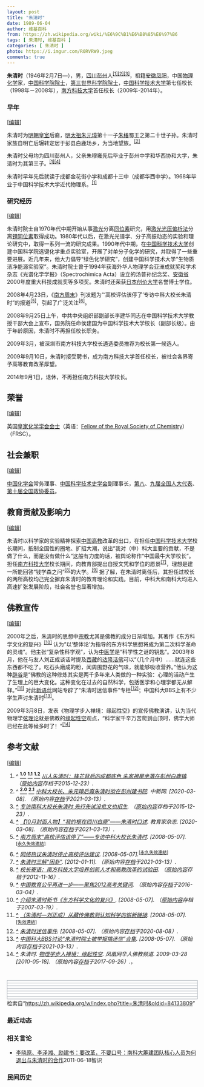 ```yaml
---
layout: post
title: "朱清时"
date: 1989-06-04
author: 维基百科
from: https://zh.wikipedia.org/wiki/%E6%9C%B1%E6%B8%85%E6%97%B6
tags: [ 朱清时, 维基百科 ]
categories: [ 朱清时 ]
photo: https://i.imgur.com/R0RVRW9.jpeg
comments: true
---
```

<div class="mw-content-ltr mw-parser-output" lang="zh" dir="ltr"><style data-mw-deduplicate="TemplateStyles:r83732082">.mw-parser-output .infobox-subbox{padding:0;border:none;margin:-3px;width:auto;min-width:100%;font-size:100%;clear:none;float:none;background-color:transparent}.mw-parser-output .infobox-3cols-child{margin:auto}.mw-parser-output .infobox .navbar{font-size:100%}body.skin-minerva .mw-parser-output .infobox-header,body.skin-minerva .mw-parser-output .infobox-subheader,body.skin-minerva .mw-parser-output .infobox-above,body.skin-minerva .mw-parser-output .infobox-title,body.skin-minerva .mw-parser-output .infobox-image,body.skin-minerva .mw-parser-output .infobox-full-data,body.skin-minerva .mw-parser-output .infobox-below{text-align:center}@media screen{html.skin-theme-clientpref-night .mw-parser-output .infobox-full-data:not(.notheme)>div:not(.notheme)[style]{background:#1f1f23!important;color:#f8f9fa}@media screen and (prefers-color-scheme:dark){html.skin-theme-clientpref-os .mw-parser-output .infobox-full-data:not(.notheme) div:not(.notheme){background:#1f1f23!important;color:#f8f9fa}}html.skin-theme-clientpref-night .mw-parser-output .infobox td div:not(.notheme)[style]{background:transparent!important;color:var(--color-base,#202122)}@media screen and (prefers-color-scheme:dark){html.skin-theme-clientpref-os .mw-parser-output .infobox td div:not(.notheme)[style]{background:transparent!important;color:var(--color-base,#202122)}}html.skin-theme-clientpref-night .mw-parser-output .infobox td div.NavHead:not(.notheme)[style]{background:transparent!important}}@media screen and (prefers-color-scheme:dark){html.skin-theme-clientpref-os .mw-parser-output .infobox td div.NavHead:not(.notheme)[style]{background:transparent!important}}@media(min-width:640px){body.skin--responsive .mw-parser-output .infobox-table{display:table!important}body.skin--responsive .mw-parser-output .infobox-table>caption{display:table-caption!important}body.skin--responsive .mw-parser-output .infobox-table>tbody{display:table-row-group}body.skin--responsive .mw-parser-output .infobox-table tr{display:table-row!important}body.skin--responsive .mw-parser-output .infobox-table th,body.skin--responsive .mw-parser-output .infobox-table td{padding-left:inherit;padding-right:inherit}}</style>
<p><b>朱清时</b>（1946年2月7日<span class="useeditintro" title="Template:BLP editintro">—</span>），男，<a href="/wiki/%E5%9B%9B%E5%B7%9D" class="mw-redirect" title="四川">四川</a><a href="/wiki/%E5%BD%AD%E5%B7%9E" class="mw-redirect" title="彭州">彭州</a>人<sup id="cite_ref-wccdaily_1-0" class="reference"><a href="#cite_note-wccdaily-1"><span class="cite-bracket">[</span>1<span class="cite-bracket">]</span></a></sup><sup id="cite_ref-chinanews_2-0" class="reference"><a href="#cite_note-chinanews-2"><span class="cite-bracket">[</span>2<span class="cite-bracket">]</span></a></sup><sup id="cite_ref-3" class="reference"><a href="#cite_note-3"><span class="cite-bracket">[</span>3<span class="cite-bracket">]</span></a></sup>，祖籍<a href="/wiki/%E5%AE%89%E5%BE%BD" class="mw-redirect" title="安徽">安徽</a><a href="/wiki/%E5%87%A4%E9%98%B3" class="mw-redirect" title="凤阳">凤阳</a>，中国<a href="/wiki/%E7%89%A9%E7%90%86%E5%8C%96%E5%AD%A6" title="物理化学">物理化学</a>家，<a href="/wiki/%E4%B8%AD%E5%9B%BD%E7%A7%91%E5%AD%A6%E9%99%A2%E9%99%A2%E5%A3%AB" title="中国科学院院士">中国科学院院士</a>，<a href="/wiki/%E7%AC%AC%E4%B8%89%E4%B8%96%E7%95%8C%E7%A7%91%E5%AD%A6%E9%99%A2%E9%99%A2%E5%A3%AB" class="mw-redirect" title="第三世界科学院院士">第三世界科学院院士</a>，<a href="/wiki/%E4%B8%AD%E5%9B%BD%E7%A7%91%E5%AD%A6%E6%8A%80%E6%9C%AF%E5%A4%A7%E5%AD%A6" title="中国科学技术大学">中国科学技术大学</a>第七任校长（1998年－2008年），<a href="/wiki/%E5%8D%97%E6%96%B9%E7%A7%91%E6%8A%80%E5%A4%A7%E5%AD%A6" class="mw-redirect" title="南方科技大学">南方科技大学</a>首任校长（2009年-2014年）。
</p>
<meta property="mw:PageProp/toc">
<div class="mw-heading mw-heading2"></div>
<div class="mw-heading mw-heading3"><h3 id="早年"><span id=".E6.97.A9.E5.B9.B4"></span>早年</h3><span class="mw-editsection"><span class="mw-editsection-bracket">[</span><a href="/w/index.php?title=%E6%9C%B1%E6%B8%85%E6%97%B6&amp;action=edit&amp;section=2" title="编辑章节：早年"><span>编辑</span></a><span class="mw-editsection-bracket">]</span></span></div>
<p>朱清时为<a href="/wiki/%E6%98%8E%E6%9C%9D%E7%9A%87%E5%AE%A4" title="明朝皇室">明朝皇室</a>后裔，<a href="/wiki/%E6%98%8E%E5%A4%AA%E7%A5%96" class="mw-redirect" title="明太祖">明太祖</a><a href="/wiki/%E6%9C%B1%E5%85%83%E7%92%8B" title="朱元璋">朱元璋</a>第十一子<a href="/wiki/%E6%9C%B1%E6%A4%BF_(%E6%98%8E%E6%9C%9D)" title="朱椿 (明朝)">朱椿</a>蜀王之第二十世子孙。朱清时家族自明亡后辗转定居于彭县白鹿场乡，为当地望族。<sup id="cite_ref-chinanews_2-1" class="reference"><a href="#cite_note-chinanews-2"><span class="cite-bracket">[</span>2<span class="cite-bracket">]</span></a></sup>
</p><p>朱清时父母均为四川彭州人，父亲朱穆雍先后毕业于彭州中学和华西协和大学，朱清时为其第三子。<sup id="cite_ref-wccdaily_1-1" class="reference"><a href="#cite_note-wccdaily-1"><span class="cite-bracket">[</span>1<span class="cite-bracket">]</span></a></sup><sup id="cite_ref-4" class="reference"><a href="#cite_note-4"><span class="cite-bracket">[</span>4<span class="cite-bracket">]</span></a></sup>
</p><p>朱清时早年先后就读于成都金花街小学和成都十三中（成都华西中学）。1968年毕业于中国科学技术大学近代物理系。<sup id="cite_ref-wccdaily_1-2" class="reference"><a href="#cite_note-wccdaily-1"><span class="cite-bracket">[</span>1<span class="cite-bracket">]</span></a></sup>
</p>
<div class="mw-heading mw-heading3"><h3 id="研究经历"><span id=".E7.A0.94.E7.A9.B6.E7.BB.8F.E5.8E.86"></span>研究经历</h3><span class="mw-editsection"><span class="mw-editsection-bracket">[</span><a href="/w/index.php?title=%E6%9C%B1%E6%B8%85%E6%97%B6&amp;action=edit&amp;section=3" title="编辑章节：研究经历"><span>编辑</span></a><span class="mw-editsection-bracket">]</span></span></div>
<p>朱清时院士自1970年代中期开始从事<a href="/wiki/%E6%BF%80%E5%85%89" title="激光">激光</a>分离<a href="/wiki/%E5%90%8C%E4%BD%8D%E7%B4%A0" title="同位素">同位素</a>研究，用<a href="/w/index.php?title=%E6%BF%80%E5%85%89%E5%85%89%E5%8E%8B%E5%81%8F%E6%9E%90%E6%B3%95&amp;action=edit&amp;redlink=1" class="new" title="激光光压偏析法（页面不存在）">激光光压偏析法</a>分离<a href="/wiki/%E9%94%82" title="锂">锂</a><a href="/wiki/%E5%90%8C%E4%BD%8D%E7%B4%A0" title="同位素">同位素</a>取得成功。1980年代以后，在激光光谱学、分子高振动态的实验和理论研究中，取得一系列一流的研究成果。1990年代中期，在<a href="/wiki/%E4%B8%AD%E5%9B%BD%E7%A7%91%E5%AD%A6%E6%8A%80%E6%9C%AF%E5%A4%A7%E5%AD%A6" title="中国科学技术大学">中国科学技术大学</a>创建中国科学院选键化学重点实验室，开展了对单分子化学的研究，并取得了一些重要进展。近几年来，他大力倡导“绿色化学研究”，创建中国科学技术大学“生物质洁净能源实验室”。朱清时院士曾于1994年获海外华人物理学会亚洲成就奖和学术杂志《光谱化学学报》（Spectrochimica Acta）设立的汤普孙纪念奖、<a href="/wiki/%E5%AE%89%E5%BE%BD%E7%9C%81" title="安徽省">安徽省</a>2000年度重大科技成就奖等多项奖。朱清时还荣获<a href="/wiki/%E6%97%A5%E6%9C%AC" title="日本">日本</a><a href="/wiki/%E5%88%9B%E4%BB%B7%E5%A4%A7%E5%AD%A6" class="mw-redirect" title="创价大学">创价大学</a>名誉博士学位。
</p><p>2008年4月23日，《<a href="/wiki/%E5%8D%97%E6%96%B9%E5%91%A8%E6%9C%AB" title="南方周末">南方周末</a>》刊发题为“‘高校评估该停了’专访中科大校长朱清时”的报道<sup id="cite_ref-5" class="reference"><a href="#cite_note-5"><span class="cite-bracket">[</span>5<span class="cite-bracket">]</span></a></sup>，引起了广泛关注<sup id="cite_ref-6" class="reference"><a href="#cite_note-6"><span class="cite-bracket">[</span>6<span class="cite-bracket">]</span></a></sup>。
</p><p>2008年9月25日上午，中共中央组织部副部长李建华同志在中国科学技术大学教授干部大会上宣布，国务院任命侯建国为中国科学技术大学校长（副部长级）。由于年龄原因，朱清时不再担任校长职务。
</p><p>2009年3月，被深圳市南方科技大学校长遴选委员推荐为校长第一候选人。
</p><p>2009年9月10日，朱清时接受聘书，成为南方科技大学首任校长，被社会各界寄予高等教育改革厚望。
</p><p>2014年9月1日，退休，不再担任南方科技大学校长。
</p>
<div class="mw-heading mw-heading2"><h2 id="荣誉"><span id=".E8.8D.A3.E8.AA.89"></span>荣誉</h2><span class="mw-editsection"><span class="mw-editsection-bracket">[</span><a href="/w/index.php?title=%E6%9C%B1%E6%B8%85%E6%97%B6&amp;action=edit&amp;section=4" title="编辑章节：荣誉"><span>编辑</span></a><span class="mw-editsection-bracket">]</span></span></div>
<p>英国<a href="/wiki/%E7%9A%87%E5%AE%B6%E5%8C%96%E5%AD%A6%E5%AD%A6%E4%BC%9A" class="mw-redirect" title="皇家化学学会">皇家化学学会</a><span class="ilh-all" data-orig-title="英国皇家化学学会会士" data-lang-code="en" data-lang-name="英语" data-foreign-title="Fellow of the Royal Society of Chemistry"><span class="ilh-page"><a href="/w/index.php?title=%E8%8B%B1%E5%9B%BD%E7%9A%87%E5%AE%B6%E5%8C%96%E5%AD%A6%E5%AD%A6%E4%BC%9A%E4%BC%9A%E5%A3%AB&amp;action=edit&amp;redlink=1" class="new" title="英国皇家化学学会会士（页面不存在）">会士</a></span><span class="noprint ilh-comment"><span class="ilh-paren">（</span><span class="ilh-lang">英语</span><span class="ilh-colon">：</span><span class="ilh-link"><a href="https://en.wikipedia.org/wiki/Fellow_of_the_Royal_Society_of_Chemistry" class="extiw" title="en:Fellow of the Royal Society of Chemistry"><span lang="en" dir="auto">Fellow of the Royal Society of Chemistry</span></a></span><span class="ilh-paren">）</span></span></span>（FRSC）。
</p>
<div class="mw-heading mw-heading2"><h2 id="社会兼职"><span id=".E7.A4.BE.E4.BC.9A.E5.85.BC.E8.81.8C"></span>社会兼职</h2><span class="mw-editsection"><span class="mw-editsection-bracket">[</span><a href="/w/index.php?title=%E6%9C%B1%E6%B8%85%E6%97%B6&amp;action=edit&amp;section=5" title="编辑章节：社会兼职"><span>编辑</span></a><span class="mw-editsection-bracket">]</span></span></div>
<p><a href="/wiki/%E4%B8%AD%E5%9B%BD%E5%8C%96%E5%AD%A6%E4%BC%9A_(%E4%B8%AD%E5%8D%8E%E4%BA%BA%E6%B0%91%E5%85%B1%E5%92%8C%E5%9B%BD)" class="mw-redirect" title="中国化学会 (中华人民共和国)">中国化学会</a>常务理事、<a href="/wiki/%E4%B8%AD%E5%9B%BD%E7%A7%91%E5%AD%A6%E6%8A%80%E6%9C%AF%E5%8F%B2%E5%AD%A6%E4%BC%9A" title="中国科学技术史学会">中国科学技术史学会</a>副理事长，<a href="/wiki/%E7%AC%AC%E5%85%AB%E5%B1%8A%E5%85%A8%E5%9B%BD%E4%BA%BA%E5%A4%A7%E4%BB%A3%E8%A1%A8" class="mw-redirect" title="第八届全国人大代表">第八</a>、<a href="/wiki/%E7%AC%AC%E4%B9%9D%E5%B1%8A%E5%85%A8%E5%9B%BD%E4%BA%BA%E5%A4%A7%E4%BB%A3%E8%A1%A8" class="mw-redirect" title="第九届全国人大代表">九届全国人大代表</a>、<a href="/wiki/%E7%AC%AC%E5%8D%81%E5%B1%8A%E5%85%A8%E5%9B%BD%E6%94%BF%E5%8D%8F%E5%A7%94%E5%91%98" class="mw-redirect" title="第十届全国政协委员">第十届全国政协委员</a>。
</p>
<div class="mw-heading mw-heading2"><h2 id="教育贡献及影响力"><span id=".E6.95.99.E8.82.B2.E8.B4.A1.E7.8C.AE.E5.8F.8A.E5.BD.B1.E5.93.8D.E5.8A.9B"></span>教育贡献及影响力</h2><span class="mw-editsection"><span class="mw-editsection-bracket">[</span><a href="/w/index.php?title=%E6%9C%B1%E6%B8%85%E6%97%B6&amp;action=edit&amp;section=6" title="编辑章节：教育贡献及影响力"><span>编辑</span></a><span class="mw-editsection-bracket">]</span></span></div>
<p>朱清时以科学家的实验精神探索<a href="/wiki/%E4%B8%AD%E5%9B%BD%E9%AB%98%E7%AD%89%E6%95%99%E8%82%B2" class="mw-disambig" title="中国高等教育">中国高教</a>改革的出口，在担任<a href="/wiki/%E4%B8%AD%E5%9B%BD%E7%A7%91%E5%AD%A6%E6%8A%80%E6%9C%AF%E5%A4%A7%E5%AD%A6" title="中国科学技术大学">中国科学技术大学</a>校长期间，抵制全国性的圈地、扩招大潮，说出“我对（中）科大主要的贡献，不是做了什么，而是没有做什么”这般有力度的话，被舆论称作“中国最牛大学校长”。担任<a href="/wiki/%E5%8D%97%E6%96%B9%E7%A7%91%E6%8A%80%E5%A4%A7%E5%AD%A6" class="mw-redirect" title="南方科技大学">南方科技大学</a>校长期间，向教育部提出自授文凭和学位的愿景<sup id="cite_ref-7" class="reference"><a href="#cite_note-7"><span class="cite-bracket">[</span>7<span class="cite-bracket">]</span></a></sup>，理想是建一所能回答“钱学森之问”<sup id="cite_ref-8" class="reference"><a href="#cite_note-8"><span class="cite-bracket">[</span>8<span class="cite-bracket">]</span></a></sup>的大学。<sup id="cite_ref-9" class="reference"><a href="#cite_note-9"><span class="cite-bracket">[</span>9<span class="cite-bracket">]</span></a></sup>
据了解，在朱清时离任后，其担任过校长的两所高校均己完全摒弃朱清时的教育理论和实践。目前，中科大和南科大均进入高速扩张发展阶段，社会名誉也显著增加。
</p>
<div class="mw-heading mw-heading2"><h2 id="佛教宣传"><span id=".E4.BD.9B.E6.95.99.E5.AE.A3.E4.BC.A0"></span>佛教宣传</h2><span class="mw-editsection"><span class="mw-editsection-bracket">[</span><a href="/w/index.php?title=%E6%9C%B1%E6%B8%85%E6%97%B6&amp;action=edit&amp;section=7" title="编辑章节：佛教宣传"><span>编辑</span></a><span class="mw-editsection-bracket">]</span></span></div>
<p>2000年之后，朱清时的思想中<a href="/wiki/%E5%AE%97%E6%95%99" title="宗教">宗教</a>尤其是佛教的成分日渐增加。其著作《东方科学文化的复兴》<sup id="cite_ref-10" class="reference"><a href="#cite_note-10"><span class="cite-bracket">[</span>10<span class="cite-bracket">]</span></a></sup> 认为“以‘整体论’为指导的东方科学思想将成为第二次科学革命的灵魂”。他主张“复杂性科学观”，认为<a href="/wiki/%E4%B8%AD%E5%8C%BB%E5%AD%A6" title="中医学">中医学</a>是“科学性之谜的钥匙”。2003年8月，他在与友人刘正成谈话时提及<a href="/wiki/%E8%A5%BF%E8%97%8F" class="mw-redirect" title="西藏">西藏</a>的<a href="/w/index.php?title=%E8%BE%BE%E9%9A%86%E6%B4%BB%E4%BD%9B&amp;action=edit&amp;redlink=1" class="new" title="达隆活佛（页面不存在）">达隆活佛</a>可以“（几个月中）……就连这些东西都不吃了。吃石头磨成的粉，闻周围野花的气味，就能够吸收营养。”他认为这种<a href="/wiki/%E8%BE%9F%E8%B0%B7" class="mw-redirect" title="辟谷">辟谷</a>是“佛教的这种修炼其实是两千多年来人类做的一种实验：心理的活动产生了生理上的巨大变化。这种变化在过去的自然科学，包括医学和心理学都无从解释。”<sup id="cite_ref-11" class="reference"><a href="#cite_note-11"><span class="cite-bracket">[</span>11<span class="cite-bracket">]</span></a></sup> 对此<a href="/wiki/%E6%96%B0%E8%AF%AD%E4%B8%9D" title="新语丝">新语丝</a>网站专辟了“朱清时迷信事件”专栏<sup id="cite_ref-12" class="reference"><a href="#cite_note-12"><span class="cite-bracket">[</span>12<span class="cite-bracket">]</span></a></sup>；中国科大BBS上有不少学生声讨朱清时<sup id="cite_ref-13" class="reference"><a href="#cite_note-13"><span class="cite-bracket">[</span>13<span class="cite-bracket">]</span></a></sup>。
</p><p>2009年3月8日，发表《物理学步入禅境：缘起性空》的宣传佛教演讲，认为当代物理学<a href="/wiki/%E5%BC%A6%E7%90%86%E8%AE%BA" class="mw-redirect" title="弦理论">弦理论</a>就是佛教的<a href="/wiki/%E7%BC%98%E8%B5%B7" class="mw-redirect" title="缘起">缘起</a><a href="/wiki/%E7%A9%BA_(%E4%BD%9B%E6%95%99)" title="空 (佛教)">性空</a>观点，“科学家千辛万苦爬到山顶时，佛学大师已经在此等候多时了！”<sup id="cite_ref-14" class="reference"><a href="#cite_note-14"><span class="cite-bracket">[</span>14<span class="cite-bracket">]</span></a></sup>
</p>
<div class="mw-heading mw-heading2"><h2 id="参考文献"><span id=".E5.8F.82.E8.80.83.E6.96.87.E7.8C.AE"></span>参考文献</h2><span class="mw-editsection"><span class="mw-editsection-bracket">[</span><a href="/w/index.php?title=%E6%9C%B1%E6%B8%85%E6%97%B6&amp;action=edit&amp;section=8" title="编辑章节：参考文献"><span>编辑</span></a><span class="mw-editsection-bracket">]</span></span></div>
<div class="reflist columns references-column-count references-column-count-2" style="-moz-column-count: 2; -webkit-column-count: 2; column-count: 2; list-style-type: decimal;">
<ol class="references">
<li id="cite_note-wccdaily-1"><span class="mw-cite-backlink">^ <a href="#cite_ref-wccdaily_1-0"><sup><b>1.0</b></sup></a> <a href="#cite_ref-wccdaily_1-1"><sup><b>1.1</b></sup></a> <a href="#cite_ref-wccdaily_1-2"><sup><b>1.2</b></sup></a></span> <span class="reference-text"><cite class="citation web"><a rel="nofollow" class="external text" href="https://web.archive.org/web/20151223190528/http://www.wccdaily.com.cn/shtml/hxdsb/20130505/94888.shtml">川人朱清时：锋芒背后的成都底色 朱家祖屋坐落在彭州白鹿镇</a>. （<a rel="nofollow" class="external text" href="http://www.wccdaily.com.cn/shtml/hxdsb/20130505/94888.shtml">原始内容</a>存档于2015-12-23）.</cite><span title="ctx_ver=Z39.88-2004&amp;rfr_id=info%3Asid%2Fzh.wikipedia.org%3A%E6%9C%B1%E6%B8%85%E6%97%B6&amp;rft.btitle=%E5%B7%9D%E4%BA%BA%E6%9C%B1%E6%B8%85%E6%97%B6%EF%BC%9A%E9%94%8B%E8%8A%92%E8%83%8C%E5%90%8E%E7%9A%84%E6%88%90%E9%83%BD%E5%BA%95%E8%89%B2+%E6%9C%B1%E5%AE%B6%E7%A5%96%E5%B1%8B%E5%9D%90%E8%90%BD%E5%9C%A8%E5%BD%AD%E5%B7%9E%E7%99%BD%E9%B9%BF%E9%95%87&amp;rft.genre=unknown&amp;rft_id=http%3A%2F%2Fwww.wccdaily.com.cn%2Fshtml%2Fhxdsb%2F20130505%2F94888.shtml&amp;rft_val_fmt=info%3Aofi%2Ffmt%3Akev%3Amtx%3Abook" class="Z3988"><span style="display:none;">&nbsp;</span></span></span>
</li>
<li id="cite_note-chinanews-2"><span class="mw-cite-backlink">^ <a href="#cite_ref-chinanews_2-0"><sup><b>2.0</b></sup></a> <a href="#cite_ref-chinanews_2-1"><sup><b>2.1</b></sup></a></span> <span class="reference-text"><cite class="citation web"><a rel="nofollow" class="external text" href="http://www.chinanews.com/n/2003-01-30/26/268769.html">中科大校长、朱元璋后裔朱清时欲在彭州建书院</a>. 中新网.  <span class="reference-accessdate"> [<span class="nowrap">2020-03-08</span>]</span>. （原始内容<a rel="nofollow" class="external text" href="https://web.archive.org/web/20210313103827/http://www.chinanews.com/n/2003-01-30/26/268769.html">存档</a>于2021-03-13）.</cite><span title="ctx_ver=Z39.88-2004&amp;rfr_id=info%3Asid%2Fzh.wikipedia.org%3A%E6%9C%B1%E6%B8%85%E6%97%B6&amp;rft.atitle=%E4%B8%AD%E7%A7%91%E5%A4%A7%E6%A0%A1%E9%95%BF%E3%80%81%E6%9C%B1%E5%85%83%E7%92%8B%E5%90%8E%E8%A3%94%E6%9C%B1%E6%B8%85%E6%97%B6%E6%AC%B2%E5%9C%A8%E5%BD%AD%E5%B7%9E%E5%BB%BA%E4%B9%A6%E9%99%A2&amp;rft.genre=unknown&amp;rft.jtitle=%E4%B8%AD%E6%96%B0%E7%BD%91&amp;rft_id=http%3A%2F%2Fwww.chinanews.com%2Fn%2F2003-01-30%2F26%2F268769.html&amp;rft_val_fmt=info%3Aofi%2Ffmt%3Akev%3Amtx%3Ajournal" class="Z3988"><span style="display:none;">&nbsp;</span></span></span>
</li>
<li id="cite_note-3"><span class="mw-cite-backlink"><b><a href="#cite_ref-3">^</a></b></span> <span class="reference-text"><cite class="citation web"><a rel="nofollow" class="external text" href="https://web.archive.org/web/20151223191445/http://education.news.cn/2010-12/21/c_12903664.htm">专访南科大校长朱清时 先行先试没批文也招生</a>. （<a rel="nofollow" class="external text" href="http://education.news.cn/2010-12/21/c_12903664.htm">原始内容</a>存档于2015-12-23）.</cite><span title="ctx_ver=Z39.88-2004&amp;rfr_id=info%3Asid%2Fzh.wikipedia.org%3A%E6%9C%B1%E6%B8%85%E6%97%B6&amp;rft.btitle=%E4%B8%93%E8%AE%BF%E5%8D%97%E7%A7%91%E5%A4%A7%E6%A0%A1%E9%95%BF%E6%9C%B1%E6%B8%85%E6%97%B6+%E5%85%88%E8%A1%8C%E5%85%88%E8%AF%95%E6%B2%A1%E6%89%B9%E6%96%87%E4%B9%9F%E6%8B%9B%E7%94%9F&amp;rft.genre=unknown&amp;rft_id=http%3A%2F%2Feducation.news.cn%2F2010-12%2F21%2Fc_12903664.htm&amp;rft_val_fmt=info%3Aofi%2Ffmt%3Akev%3Amtx%3Abook" class="Z3988"><span style="display:none;">&nbsp;</span></span></span>
</li>
<li id="cite_note-4"><span class="mw-cite-backlink"><b><a href="#cite_ref-4">^</a></b></span> <span class="reference-text"><cite class="citation web"><a rel="nofollow" class="external text" href="http://blog.sina.com.cn/s/blog_8544c0920102v73v.html">【10月封面人物】“我的根在四川白鹿”——朱清时口述</a>. 教育家杂志.  <span class="reference-accessdate"> [<span class="nowrap">2020-03-08</span>]</span>. （原始内容<a rel="nofollow" class="external text" href="https://web.archive.org/web/20210313102844/http://blog.sina.com.cn/s/blog_8544c0920102v73v.html">存档</a>于2021-03-13）.</cite><span title="ctx_ver=Z39.88-2004&amp;rfr_id=info%3Asid%2Fzh.wikipedia.org%3A%E6%9C%B1%E6%B8%85%E6%97%B6&amp;rft.atitle=%E3%80%9010%E6%9C%88%E5%B0%81%E9%9D%A2%E4%BA%BA%E7%89%A9%E3%80%91%E2%80%9C%E6%88%91%E7%9A%84%E6%A0%B9%E5%9C%A8%E5%9B%9B%E5%B7%9D%E7%99%BD%E9%B9%BF%E2%80%9D%E2%80%94%E2%80%94%E6%9C%B1%E6%B8%85%E6%97%B6%E5%8F%A3%E8%BF%B0&amp;rft.genre=unknown&amp;rft.jtitle=%E6%95%99%E8%82%B2%E5%AE%B6%E6%9D%82%E5%BF%97&amp;rft_id=http%3A%2F%2Fblog.sina.com.cn%2Fs%2Fblog_8544c0920102v73v.html&amp;rft_val_fmt=info%3Aofi%2Ffmt%3Akev%3Amtx%3Ajournal" class="Z3988"><span style="display:none;">&nbsp;</span></span></span>
</li>
<li id="cite_note-5"><span class="mw-cite-backlink"><b><a href="#cite_ref-5">^</a></b></span> <span class="reference-text"><cite class="citation web"><a rel="nofollow" class="external text" href="http://news.ustc.edu.cn/Article_Show.asp?ArticleID=16055">南方周末“高校评估该停了”——专访中科大校长朱清时</a>.  <span class="reference-accessdate"> [<span class="nowrap">2008-05-07</span>]</span>.</cite><span title="ctx_ver=Z39.88-2004&amp;rfr_id=info%3Asid%2Fzh.wikipedia.org%3A%E6%9C%B1%E6%B8%85%E6%97%B6&amp;rft.btitle=%E5%8D%97%E6%96%B9%E5%91%A8%E6%9C%AB%E2%80%9C%E9%AB%98%E6%A0%A1%E8%AF%84%E4%BC%B0%E8%AF%A5%E5%81%9C%E4%BA%86%E2%80%9D%E2%80%94%E2%80%94%E4%B8%93%E8%AE%BF%E4%B8%AD%E7%A7%91%E5%A4%A7%E6%A0%A1%E9%95%BF%E6%9C%B1%E6%B8%85%E6%97%B6&amp;rft.genre=unknown&amp;rft_id=http%3A%2F%2Fnews.ustc.edu.cn%2FArticle_Show.asp%3FArticleID%3D16055&amp;rft_val_fmt=info%3Aofi%2Ffmt%3Akev%3Amtx%3Abook" class="Z3988"><span style="display:none;">&nbsp;</span></span><sup class="noprint Inline-Template"><span style="white-space: nowrap;">[<a href="/wiki/Wikipedia:%E5%A4%B1%E6%95%88%E9%93%BE%E6%8E%A5" title="Wikipedia:失效链接"><span title="自2018年3月失效">永久失效連結</span></a>]</span></sup></span>
</li>
<li id="cite_note-6"><span class="mw-cite-backlink"><b><a href="#cite_ref-6">^</a></b></span> <span class="reference-text"><cite class="citation web"><a rel="nofollow" class="external text" href="http://www.ustcif.org/news/?id=358">网络热议朱清时停止高校评估建议</a>.  <span class="reference-accessdate"> [<span class="nowrap">2008-05-07</span>]</span>.</cite><span title="ctx_ver=Z39.88-2004&amp;rfr_id=info%3Asid%2Fzh.wikipedia.org%3A%E6%9C%B1%E6%B8%85%E6%97%B6&amp;rft.btitle=%E7%BD%91%E7%BB%9C%E7%83%AD%E8%AE%AE%E6%9C%B1%E6%B8%85%E6%97%B6%E5%81%9C%E6%AD%A2%E9%AB%98%E6%A0%A1%E8%AF%84%E4%BC%B0%E5%BB%BA%E8%AE%AE&amp;rft.genre=unknown&amp;rft_id=http%3A%2F%2Fwww.ustcif.org%2Fnews%2F%3Fid%3D358&amp;rft_val_fmt=info%3Aofi%2Ffmt%3Akev%3Amtx%3Abook" class="Z3988"><span style="display:none;">&nbsp;</span></span><sup class="noprint Inline-Template"><span style="white-space: nowrap;">[<a href="/wiki/Wikipedia:%E5%A4%B1%E6%95%88%E9%93%BE%E6%8E%A5" title="Wikipedia:失效链接"><span title="自2020年1月失效">永久失效連結</span></a>]</span></sup></span>
</li>
<li id="cite_note-7"><span class="mw-cite-backlink"><b><a href="#cite_ref-7">^</a></b></span> <span class="reference-text"><cite class="citation web"><a rel="nofollow" class="external text" href="http://xwzk.qikan.com/ArticleView.aspx?titleid=xwzk20104817">朱清时三解“困卦”</a>.  <span class="reference-accessdate"> [<span class="nowrap">2012-01-11</span>]</span>. （原始内容<a rel="nofollow" class="external text" href="https://web.archive.org/web/20210313102900/http://xwzk.qikan.com/ArticleView.aspx?titleid=xwzk20104817">存档</a>于2021-03-13）.</cite><span title="ctx_ver=Z39.88-2004&amp;rfr_id=info%3Asid%2Fzh.wikipedia.org%3A%E6%9C%B1%E6%B8%85%E6%97%B6&amp;rft.btitle=%E6%9C%B1%E6%B8%85%E6%97%B6%E4%B8%89%E8%A7%A3%E2%80%9C%E5%9B%B0%E5%8D%A6%E2%80%9D&amp;rft.genre=unknown&amp;rft_id=http%3A%2F%2Fxwzk.qikan.com%2FArticleView.aspx%3Ftitleid%3Dxwzk20104817&amp;rft_val_fmt=info%3Aofi%2Ffmt%3Akev%3Amtx%3Abook" class="Z3988"><span style="display:none;">&nbsp;</span></span></span>
</li>
<li id="cite_note-8"><span class="mw-cite-backlink"><b><a href="#cite_ref-8">^</a></b></span> <span class="reference-text"><cite class="citation web"><a rel="nofollow" class="external text" href="https://web.archive.org/web/20121116233420/http://www.sustc.edu.cn/about.asp">校长寄语：南方科技大学培养创新人才和高教改革的试验田</a>. （<a rel="nofollow" class="external text" href="http://www.sustc.edu.cn/about.asp">原始内容</a>存档于2012-11-16）.</cite><span title="ctx_ver=Z39.88-2004&amp;rfr_id=info%3Asid%2Fzh.wikipedia.org%3A%E6%9C%B1%E6%B8%85%E6%97%B6&amp;rft.btitle=%E6%A0%A1%E9%95%BF%E5%AF%84%E8%AF%AD%EF%BC%9A%E5%8D%97%E6%96%B9%E7%A7%91%E6%8A%80%E5%A4%A7%E5%AD%A6%E5%9F%B9%E5%85%BB%E5%88%9B%E6%96%B0%E4%BA%BA%E6%89%8D%E5%92%8C%E9%AB%98%E6%95%99%E6%94%B9%E9%9D%A9%E7%9A%84%E8%AF%95%E9%AA%8C%E7%94%B0&amp;rft.genre=unknown&amp;rft_id=http%3A%2F%2Fwww.sustc.edu.cn%2Fabout.asp&amp;rft_val_fmt=info%3Aofi%2Ffmt%3Akev%3Amtx%3Abook" class="Z3988"><span style="display:none;">&nbsp;</span></span></span>
</li>
<li id="cite_note-9"><span class="mw-cite-backlink"><b><a href="#cite_ref-9">^</a></b></span> <span class="reference-text"><cite class="citation web"><a rel="nofollow" class="external text" href="http://www.moe.gov.cn/publicfiles/business/htmlfiles/moe/s6522/201206/137341.html">中国教育公平再进一步——聚焦2012高考关键词</a>. （原始内容<a rel="nofollow" class="external text" href="https://web.archive.org/web/20160304211349/http://www.moe.gov.cn/publicfiles/business/htmlfiles/moe/s6522/201206/137341.html">存档</a>于2016-03-04）.</cite><span title="ctx_ver=Z39.88-2004&amp;rfr_id=info%3Asid%2Fzh.wikipedia.org%3A%E6%9C%B1%E6%B8%85%E6%97%B6&amp;rft.btitle=%E4%B8%AD%E5%9B%BD%E6%95%99%E8%82%B2%E5%85%AC%E5%B9%B3%E5%86%8D%E8%BF%9B%E4%B8%80%E6%AD%A5%E2%80%94%E2%80%94%E8%81%9A%E7%84%A62012%E9%AB%98%E8%80%83%E5%85%B3%E9%94%AE%E8%AF%8D&amp;rft.genre=unknown&amp;rft_id=http%3A%2F%2Fwww.moe.gov.cn%2Fpublicfiles%2Fbusiness%2Fhtmlfiles%2Fmoe%2Fs6522%2F201206%2F137341.html&amp;rft_val_fmt=info%3Aofi%2Ffmt%3Akev%3Amtx%3Abook" class="Z3988"><span style="display:none;">&nbsp;</span></span></span>
</li>
<li id="cite_note-10"><span class="mw-cite-backlink"><b><a href="#cite_ref-10">^</a></b></span> <span class="reference-text"><cite class="citation web"><a rel="nofollow" class="external text" href="https://web.archive.org/web/20070319160516/http://bj2.netsh.com/bbs/83260/messages/10030.html">介绍朱清时新书《东方科学文化的复兴》</a>.  <span class="reference-accessdate"> [<span class="nowrap">2008-05-07</span>]</span>. （<a rel="nofollow" class="external text" href="http://bj2.netsh.com/bbs/83260/messages/10030.html">原始内容</a>存档于2007-03-19）.</cite><span title="ctx_ver=Z39.88-2004&amp;rfr_id=info%3Asid%2Fzh.wikipedia.org%3A%E6%9C%B1%E6%B8%85%E6%97%B6&amp;rft.btitle=%E4%BB%8B%E7%BB%8D%E6%9C%B1%E6%B8%85%E6%97%B6%E6%96%B0%E4%B9%A6%E3%80%8A%E4%B8%9C%E6%96%B9%E7%A7%91%E5%AD%A6%E6%96%87%E5%8C%96%E7%9A%84%E5%A4%8D%E5%85%B4%E3%80%8B&amp;rft.genre=unknown&amp;rft_id=http%3A%2F%2Fbj2.netsh.com%2Fbbs%2F83260%2Fmessages%2F10030.html&amp;rft_val_fmt=info%3Aofi%2Ffmt%3Akev%3Amtx%3Abook" class="Z3988"><span style="display:none;">&nbsp;</span></span></span>
</li>
<li id="cite_note-11"><span class="mw-cite-backlink"><b><a href="#cite_ref-11">^</a></b></span> <span class="reference-text"><cite class="citation web"><a rel="nofollow" class="external text" href="http://www.zgsf.com.cn/viewthread.php?tid=9756&amp;extra=&amp;page=1">（朱清时—刘正成）从藏传佛教到认知科学的崭新链接</a>.  <span class="reference-accessdate"> [<span class="nowrap">2008-05-07</span>]</span>.</cite><span title="ctx_ver=Z39.88-2004&amp;rfr_id=info%3Asid%2Fzh.wikipedia.org%3A%E6%9C%B1%E6%B8%85%E6%97%B6&amp;rft.btitle=%EF%BC%88%E6%9C%B1%E6%B8%85%E6%97%B6%E2%80%94%E5%88%98%E6%AD%A3%E6%88%90%EF%BC%89%E4%BB%8E%E8%97%8F%E4%BC%A0%E4%BD%9B%E6%95%99%E5%88%B0%E8%AE%A4%E7%9F%A5%E7%A7%91%E5%AD%A6%E7%9A%84%E5%B4%AD%E6%96%B0%E9%93%BE%E6%8E%A5&amp;rft.genre=unknown&amp;rft_id=http%3A%2F%2Fwww.zgsf.com.cn%2Fviewthread.php%3Ftid%3D9756%26extra%3D%26page%3D1&amp;rft_val_fmt=info%3Aofi%2Ffmt%3Akev%3Amtx%3Abook" class="Z3988"><span style="display:none;">&nbsp;</span></span><sup class="noprint Inline-Template"><span style="white-space: nowrap;">[<a href="/wiki/Wikipedia:%E5%A4%B1%E6%95%88%E9%93%BE%E6%8E%A5" title="Wikipedia:失效链接"><span title="">失效連結</span></a>]</span></sup></span>
</li>
<li id="cite_note-12"><span class="mw-cite-backlink"><b><a href="#cite_ref-12">^</a></b></span> <span class="reference-text"><cite class="citation web"><a rel="nofollow" class="external text" href="http://www.xys.org/dajia/zhuqingshi.html">朱清时迷信事件</a>.  <span class="reference-accessdate"> [<span class="nowrap">2008-05-07</span>]</span>. （原始内容<a rel="nofollow" class="external text" href="https://web.archive.org/web/20200808142606/http://www.xys.org/dajia/zhuqingshi.html">存档</a>于2020-08-08）.</cite><span title="ctx_ver=Z39.88-2004&amp;rfr_id=info%3Asid%2Fzh.wikipedia.org%3A%E6%9C%B1%E6%B8%85%E6%97%B6&amp;rft.btitle=%E6%9C%B1%E6%B8%85%E6%97%B6%E8%BF%B7%E4%BF%A1%E4%BA%8B%E4%BB%B6&amp;rft.genre=unknown&amp;rft_id=http%3A%2F%2Fwww.xys.org%2Fdajia%2Fzhuqingshi.html&amp;rft_val_fmt=info%3Aofi%2Ffmt%3Akev%3Amtx%3Abook" class="Z3988"><span style="display:none;">&nbsp;</span></span></span>
</li>
<li id="cite_note-13"><span class="mw-cite-backlink"><b><a href="#cite_ref-13">^</a></b></span> <span class="reference-text"><cite class="citation web"><a rel="nofollow" class="external text" href="http://www.xys.org/xys/ebooks/others/science/dajia3/zhuqingshi5.txt">中国科大BBS讨论“朱清时院士被举报搞迷信”合集</a>.  <span class="reference-accessdate"> [<span class="nowrap">2008-05-07</span>]</span>. （原始内容<a rel="nofollow" class="external text" href="https://web.archive.org/web/20210313102925/http://www.xys.org/xys/ebooks/others/science/dajia3/zhuqingshi5.txt">存档</a>于2021-03-13）.</cite><span title="ctx_ver=Z39.88-2004&amp;rfr_id=info%3Asid%2Fzh.wikipedia.org%3A%E6%9C%B1%E6%B8%85%E6%97%B6&amp;rft.btitle=%E4%B8%AD%E5%9B%BD%E7%A7%91%E5%A4%A7BBS%E8%AE%A8%E8%AE%BA%E2%80%9C%E6%9C%B1%E6%B8%85%E6%97%B6%E9%99%A2%E5%A3%AB%E8%A2%AB%E4%B8%BE%E6%8A%A5%E6%90%9E%E8%BF%B7%E4%BF%A1%E2%80%9D%E5%90%88%E9%9B%86&amp;rft.genre=unknown&amp;rft_id=http%3A%2F%2Fwww.xys.org%2Fxys%2Febooks%2Fothers%2Fscience%2Fdajia3%2Fzhuqingshi5.txt&amp;rft_val_fmt=info%3Aofi%2Ffmt%3Akev%3Amtx%3Abook" class="Z3988"><span style="display:none;">&nbsp;</span></span></span>
</li>
<li id="cite_note-14"><span class="mw-cite-backlink"><b><a href="#cite_ref-14">^</a></b></span> <span class="reference-text"><cite class="citation web">朱清时. <a rel="nofollow" class="external text" href="http://fo.ifeng.com/zhuanti/shijiefojiaoluntan2/lingshanhuichang/fojiaoyukexue/200903/0328_360_54420.shtml">物理学步入禅境：缘起性空</a>. 凤凰网华人佛教频道. 2009-03-28 <span class="reference-accessdate"> [<span class="nowrap">2010-05-18</span>]</span>. （原始内容<a rel="nofollow" class="external text" href="https://web.archive.org/web/20170926025743/http://fo.ifeng.com/zhuanti/shijiefojiaoluntan2/lingshanhuichang/fojiaoyukexue/200903/0328_360_54420.shtml">存档</a>于2017-09-26）.</cite><span title="ctx_ver=Z39.88-2004&amp;rfr_id=info%3Asid%2Fzh.wikipedia.org%3A%E6%9C%B1%E6%B8%85%E6%97%B6&amp;rft.atitle=%E7%89%A9%E7%90%86%E5%AD%A6%E6%AD%A5%E5%85%A5%E7%A6%85%E5%A2%83%EF%BC%9A%E7%BC%98%E8%B5%B7%E6%80%A7%E7%A9%BA&amp;rft.au=%E6%9C%B1%E6%B8%85%E6%97%B6&amp;rft.date=2009-03-28&amp;rft.genre=unknown&amp;rft.jtitle=%E5%87%A4%E5%87%B0%E7%BD%91%E5%8D%8E%E4%BA%BA%E4%BD%9B%E6%95%99%E9%A2%91%E9%81%93&amp;rft_id=http%3A%2F%2Ffo.ifeng.com%2Fzhuanti%2Fshijiefojiaoluntan2%2Flingshanhuichang%2Ffojiaoyukexue%2F200903%2F0328_360_54420.shtml&amp;rft_val_fmt=info%3Aofi%2Ffmt%3Akev%3Amtx%3Ajournal" class="Z3988"><span style="display:none;">&nbsp;</span></span>，</span>
</li>
</ol></div>
<div style="clear: both; height: 1em"></div>

<div class="navbox-styles"><style data-mw-deduplicate="TemplateStyles:r84265675">.mw-parser-output .hlist dl,.mw-parser-output .hlist ol,.mw-parser-output .hlist ul{margin:0;padding:0}.mw-parser-output .hlist dd,.mw-parser-output .hlist dt,.mw-parser-output .hlist li{margin:0;display:inline}.mw-parser-output .hlist.inline,.mw-parser-output .hlist.inline dl,.mw-parser-output .hlist.inline ol,.mw-parser-output .hlist.inline ul,.mw-parser-output .hlist dl dl,.mw-parser-output .hlist dl ol,.mw-parser-output .hlist dl ul,.mw-parser-output .hlist ol dl,.mw-parser-output .hlist ol ol,.mw-parser-output .hlist ol ul,.mw-parser-output .hlist ul dl,.mw-parser-output .hlist ul ol,.mw-parser-output .hlist ul ul{display:inline}.mw-parser-output .hlist .mw-empty-li{display:none}.mw-parser-output .hlist dt::after{content:" :"}.mw-parser-output .hlist dd::after,.mw-parser-output .hlist li::after{content:" · ";font-weight:bold}.mw-parser-output .hlist-pipe dd::after,.mw-parser-output .hlist-pipe li::after{content:" | ";font-weight:normal}.mw-parser-output .hlist-hyphen dd::after,.mw-parser-output .hlist-hyphen li::after{content:" - ";font-weight:normal}.mw-parser-output .hlist-comma dd::after,.mw-parser-output .hlist-comma li::after{content:"、";font-weight:normal}.mw-parser-output .hlist dd:last-child::after,.mw-parser-output .hlist dt:last-child::after,.mw-parser-output .hlist li:last-child::after{content:none}.mw-parser-output .hlist ol{counter-reset:listitem}.mw-parser-output .hlist ol>li{counter-increment:listitem}.mw-parser-output .hlist ol>li::before{content:" "counter(listitem)"\a0 "}.mw-parser-output .hlist dd ol>li:first-child::before,.mw-parser-output .hlist dt ol>li:first-child::before,.mw-parser-output .hlist li ol>li:first-child::before{content:"（"counter(listitem)"\a0 "}.mw-parser-output ul.cslist,.mw-parser-output ul.sslist{margin:0;padding:0;display:inline-block;list-style:none}.mw-parser-output .cslist li,.mw-parser-output .sslist li{margin:0;display:inline-block}.mw-parser-output .cslist li::after{content:"，"}.mw-parser-output .sslist li::after{content:"；"}.mw-parser-output .cslist li:last-child::after,.mw-parser-output .sslist li:last-child::after{content:none}</style><style data-mw-deduplicate="TemplateStyles:r84261037">.mw-parser-output .navbox{box-sizing:border-box;border:1px solid #a2a9b1;width:100%;clear:both;font-size:88%;text-align:center;padding:1px;margin:1em auto 0}.mw-parser-output .navbox .navbox{margin-top:0}.mw-parser-output .navbox+.navbox,.mw-parser-output .navbox+.navbox-styles+.navbox{margin-top:-1px}.mw-parser-output .navbox-inner,.mw-parser-output .navbox-subgroup{width:100%}.mw-parser-output .navbox-group,.mw-parser-output .navbox-title,.mw-parser-output .navbox-abovebelow{text-align:center;padding-left:1em;padding-right:1em}.mw-parser-output .navbox-group{white-space:nowrap;text-align:right}.mw-parser-output .navbox,.mw-parser-output .navbox-subgroup{background-color:#fdfdfd}.mw-parser-output .navbox-list{border-color:#fdfdfd}.mw-parser-output .navbox-list-with-group{text-align:left;border-left-width:2px;border-left-style:solid}.mw-parser-output tr+tr>.navbox-abovebelow,.mw-parser-output tr+tr>.navbox-group,.mw-parser-output tr+tr>.navbox-image,.mw-parser-output tr+tr>.navbox-list{border-top:2px solid #fdfdfd}.mw-parser-output .navbox-title{background-color:#ccf;position:relative}.mw-parser-output .navbox-abovebelow,.mw-parser-output .navbox-group,.mw-parser-output .navbox-subgroup .navbox-title{background-color:#ddf}.mw-parser-output .navbox-subgroup .navbox-group,.mw-parser-output .navbox-subgroup .navbox-abovebelow{background-color:#e6e6ff}.mw-parser-output .navbox-even{background-color:#f7f7f7}.mw-parser-output .navbox-odd{background-color:transparent}.mw-parser-output .navbox .hlist td dl,.mw-parser-output .navbox .hlist td ol,.mw-parser-output .navbox .hlist td ul,.mw-parser-output .navbox td.hlist dl,.mw-parser-output .navbox td.hlist ol,.mw-parser-output .navbox td.hlist ul{padding:0.125em 0}.mw-parser-output .navbox .navbar{display:block;font-size:100%}.mw-parser-output .navbox-title .navbar{float:left;text-align:left;margin-right:0.5em;width:auto;padding-left:0.2em;position:absolute;left:1em}.mw-parser-output .navbox .mw-collapsible-toggle{margin-left:0.5em;position:absolute;right:1em}body.skin--responsive .mw-parser-output .navbox-image img{max-width:none!important}@media print{body.ns-0 .mw-parser-output .navbox{display:none!important}}</style></div><div role="navigation" class="navbox" aria-labelledby="中国科学技术大学" style="padding:3px"></div>
<div class="navbox-styles"><link rel="mw-deduplicated-inline-style" href="mw-data:TemplateStyles:r84265675"><link rel="mw-deduplicated-inline-style" href="mw-data:TemplateStyles:r84261037"></div><div role="navigation" class="navbox" aria-labelledby="南方科技大学" style="padding:3px"></div>
<div class="navbox-styles"><link rel="mw-deduplicated-inline-style" href="mw-data:TemplateStyles:r84265675"><link rel="mw-deduplicated-inline-style" href="mw-data:TemplateStyles:r84261037"></div><div role="navigation" class="navbox" aria-labelledby="class=notpageimage&amp;#124;22x20px&amp;#124;border_&amp;#124;alt=中国&amp;#124;link=中国_中国科学院化学部院士" style="padding:3px"></div>
<div class="navbox-styles"><link rel="mw-deduplicated-inline-style" href="mw-data:TemplateStyles:r84265675"><link rel="mw-deduplicated-inline-style" href="mw-data:TemplateStyles:r84261037"></div><div role="navigation" class="navbox" aria-labelledby="国务院参事室特约研究员" style="padding:3px"></div>
<div class="navbox-styles"><link rel="mw-deduplicated-inline-style" href="mw-data:TemplateStyles:r84261037"><link rel="mw-deduplicated-inline-style" href="mw-data:TemplateStyles:r84265675"><link rel="mw-deduplicated-inline-style" href="mw-data:TemplateStyles:r84261037"><link rel="mw-deduplicated-inline-style" href="mw-data:TemplateStyles:r84265675"><link rel="mw-deduplicated-inline-style" href="mw-data:TemplateStyles:r84244141"></div><div role="navigation" class="navbox" aria-labelledby="朱清时在中国化学会的职务" style="padding:3px"></div>
<div class="navbox-styles"><link rel="mw-deduplicated-inline-style" href="mw-data:TemplateStyles:r84261037"><link rel="mw-deduplicated-inline-style" href="mw-data:TemplateStyles:r84265675"><link rel="mw-deduplicated-inline-style" href="mw-data:TemplateStyles:r84261037"><link rel="mw-deduplicated-inline-style" href="mw-data:TemplateStyles:r84265675"><link rel="mw-deduplicated-inline-style" href="mw-data:TemplateStyles:r84244141"><link rel="mw-deduplicated-inline-style" href="mw-data:TemplateStyles:r84265675"><link rel="mw-deduplicated-inline-style" href="mw-data:TemplateStyles:r84261037"><link rel="mw-deduplicated-inline-style" href="mw-data:TemplateStyles:r84265675"><link rel="mw-deduplicated-inline-style" href="mw-data:TemplateStyles:r84244141"></div><div role="navigation" class="navbox" aria-labelledby="朱清时在中国科学技术史学会的职务" style="padding:3px"></div>
<div class="navbox-styles"><link rel="mw-deduplicated-inline-style" href="mw-data:TemplateStyles:r84265675"><link rel="mw-deduplicated-inline-style" href="mw-data:TemplateStyles:r84261037"></div><div role="navigation" class="navbox authority-control" aria-labelledby="-&amp;#123;zh-cn:规范控制;zh-tw:權威控制;&amp;#125;--&amp;#123;zh-cn:数据库;zh-tw:資料庫&amp;#125;-_frameless&amp;#124;text-top&amp;#124;10px&amp;#124;alt=編輯維基數據鏈接&amp;#124;link=https&amp;#58;//www.wikidata.org/wiki/Q8071142#identifiers&amp;#124;class=noprint&amp;#124;編輯維基數據鏈接" style="padding:3px"></div>
<!-- 
NewPP limit report
Parsed by mw‐web.eqiad.main‐976d8f46b‐w2vhj
Cached time: 20250127132710
Cache expiry: 2592000
Reduced expiry: false
Complications: [show‐toc]
CPU time usage: 0.578 seconds
Real time usage: 0.757 seconds
Preprocessor visited node count: 5086/1000000
Post‐expand include size: 300378/2097152 bytes
Template argument size: 26709/2097152 bytes
Highest expansion depth: 20/100
Expensive parser function count: 6/500
Unstrip recursion depth: 0/20
Unstrip post‐expand size: 86569/5000000 bytes
Lua time usage: 0.236/10.000 seconds
Lua memory usage: 5556173/52428800 bytes
Number of Wikibase entities loaded: 1/400
-->
<!--
Transclusion expansion time report (%,ms,calls,template)
100.00%  550.531      1 -total
 29.69%  163.448      1 Template:Infobox_Person
 25.16%  138.537      1 Template:Reflist
 23.75%  130.735      7 Template:Navbox
 22.67%  124.793      1 Template:Infobox_person/core
 19.78%  108.886      1 Template:Infobox
 15.75%   86.710      1 Template:中国科学技术大学
 14.07%   77.436     14 Template:Cite_web
  8.52%   46.910      3 Template:Dead_link
  6.86%   37.754      5 Template:Br_separated_entries
-->

<!-- Saved in parser cache with key zhwiki:pcache:51623:|#|:idhash:canonical!zh and timestamp 20250127132710 and revision id 84133809. Rendering was triggered because: page-view
 -->
</div><!--esi <esi:include src="/esitest-fa8a495983347898/content" /> --><noscript><img src="https://login.wikimedia.org/wiki/Special:CentralAutoLogin/start?useformat=desktop&amp;type=1x1&amp;usesul3=0" alt="" width="1" height="1" style="border: none; position: absolute;"></noscript>
<div class="printfooter" data-nosnippet="">检索自“<a dir="ltr" href="https://zh.wikipedia.org/w/index.php?title=朱清时&amp;oldid=84133809">https://zh.wikipedia.org/w/index.php?title=朱清时&amp;oldid=84133809</a>”</div><div id="recent-news"><h3>最近动态</h3><ul></ul></div><div id="open-opinion"><h3>相关言论</h3><ul><li><a href="https://nodebe4.github.io/opinion/2011-06-18/%E6%9D%8E%E6%99%93%E5%8E%9F-%E6%9D%8E%E6%B3%BD%E6%B9%98-%E5%8A%B1%E5%BB%BA%E4%B9%A6-%E8%A6%81%E6%94%B9%E9%9D%A9-%E4%B8%8D%E8%A6%81%E5%8F%A3%E5%8F%B7-%E5%8D%97%E7%A7%91%E5%A4%A7%E7%AD%B9%E5%BB%BA%E5%9B%A2%E9%98%9F%E6%A0%B8%E5%BF%83%E4%BA%BA%E5%91%98%E4%B8%BA%E4%BD%95%E9%80%80%E5%87%BA%E4%B8%8E%E6%9C%B1%E6%B8%85%E6%97%B6%E7%9A%84%E5%90%88%E4%BD%9C/" title="李晓原、李泽湘、励建书">李晓原、李泽湘、励建书：要改革，不要口号：南科大筹建团队核心人员为何退出与朱清时的合作</a><time>2011-06-18</time><a class="tag">智识</a></li>
</ul></div><div id="mjls-record"><h3>民间历史</h3><ul></ul></div>